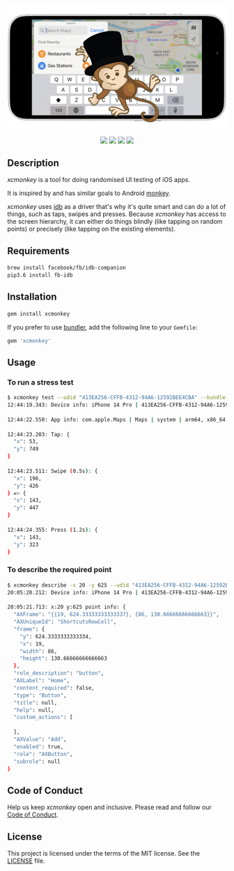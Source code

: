 <p align="center">
  <img src="/assets/images/xcmonkey.png"/>
</p>

<p align="center">
  <a href="https://github.com/alteral/xcmonkey/actions"><img src="https://github.com/alteral/xcmonkey/actions/workflows/test.yml/badge.svg" /></a>
  <a href="https://sonarcloud.io/summary/new_code?id=alteral_xcmonkey"><img src="https://sonarcloud.io/api/project_badges/measure?project=alteral_xcmonkey&metric=coverage" /></a>
  <a href="https://rubygems.org/gems/xcmonkey"><img src="https://img.shields.io/gem/v/xcmonkey.svg?style=flat" /></a>
  <a href="/LICENSE"><img src="https://img.shields.io/badge/license-MIT-green.svg?style=flat" /></a>
</p>

## Description

*xcmonkey* is a tool for doing randomised UI testing of iOS apps.

It is inspired by and has similar goals to Android [monkey](https://developer.android.com/studio/test/monkey).

*xcmonkey* uses [idb](https://fbidb.io) as a driver that's why it's quite smart and can do a lot of things, such as taps, swipes and presses. Because *xcmonkey* has access to the screen hierarchy, it can either do things blindly (like tapping on random points) or precisely (like tapping on the existing elements).

## Requirements

```bash
brew install facebook/fb/idb-companion
pip3.6 install fb-idb
```

## Installation

```bash
gem install xcmonkey
```

If you prefer to use [bundler](https://bundler.io/), add the following line to your `Gemfile`:

```ruby
gem 'xcmonkey'
```

## Usage

### To run a stress test

```bash
$ xcmonkey test --udid "413EA256-CFFB-4312-94A6-12592BEE4CBA" --bundle-id "com.apple.Maps" --duration 100
12:44:19.343: Device info: iPhone 14 Pro | 413EA256-CFFB-4312-94A6-12592BEE4CBA | Booted | simulator | iOS 16.2 | x86_64 | /tmp/idb/413EA256-CFFB-4312-94A6-12592BEE4CBA_companion.sock

12:44:22.550: App info: com.apple.Maps | Maps | system | arm64, x86_64 | Running | Not Debuggable | pid=74636

12:44:23.203: Tap: {
  "x": 53,
  "y": 749
}

12:44:23.511: Swipe (0.5s): {
  "x": 196,
  "y": 426
} => {
  "x": 143,
  "y": 447
}

12:44:24.355: Press (1.2s): {
  "x": 143,
  "y": 323
}
```

### To describe the required point

```bash
$ xcmonkey describe -x 20 -y 625 --udid "413EA256-CFFB-4312-94A6-12592BEE4CBA"
20:05:20.212: Device info: iPhone 14 Pro | 413EA256-CFFB-4312-94A6-12592BEE4CBA | Booted | simulator | iOS 16.2 | x86_64 | /tmp/idb/413EA256-CFFB-4312-94A6-12592BEE4CBA_companion.sock

20:05:21.713: x:20 y:625 point info: {
  "AXFrame": "{{19, 624.33333333333337}, {86, 130.66666666666663}}",
  "AXUniqueId": "ShortcutsRowCell",
  "frame": {
    "y": 624.3333333333334,
    "x": 19,
    "width": 86,
    "height": 130.66666666666663
  },
  "role_description": "button",
  "AXLabel": "Home",
  "content_required": false,
  "type": "Button",
  "title": null,
  "help": null,
  "custom_actions": [

  ],
  "AXValue": "Add",
  "enabled": true,
  "role": "AXButton",
  "subrole": null
}
```

## Code of Conduct

Help us keep *xcmonkey* open and inclusive. Please read and follow our [Code of Conduct](CODE_OF_CONDUCT.md).

## License

This project is licensed under the terms of the MIT license. See the [LICENSE](LICENSE) file.
